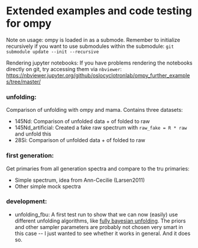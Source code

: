 # Extended examples and code testing for ompy

Note on usage:
ompy is loaded in as a submode. Remember to initialize recursively if you want to
use submodules within the submodule: `git submodule update --init --recursive`

Rendering jupyter notebooks:
If you have problems rendering the notebooks directly on git, try accessing them via `nbviewer`: https://nbviewer.jupyter.org/github/oslocyclotronlab/ompy_further_examples/tree/master/


### unfolding:
Comparison of unfolding with ompy and mama. Contains three datasets:
- 145Nd: Comparison of unfolded data + of folded to raw
- 145Nd_artificial: Created a fake raw spectrum with `raw_fake = R * raw` and unfold this
- 28Si: Comparison of unfolded data + of folded to raw

### first generation:
Get primaries from all generation spectra and compare to the tru primaries:
- Simple spectrum, idea from Ann-Cecilie (Larsen2011)
- Other simple mock spectra

### development:
- unfolding_fbu:
  A first test run to show that we can now (easily) use different unfolding algorithms, like [fully bayesian unfolding](https://arxiv.org/abs/1201.4612). The priors and other sampler parameters are probably not chosen very smart in this case -- I just wanted to see whether it works in general. And it does so.


